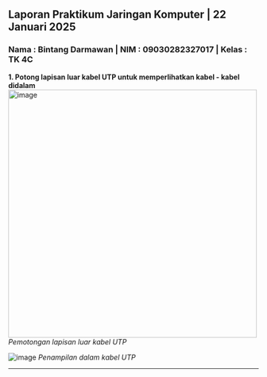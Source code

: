 


## Laporan Praktikum Jaringan Komputer | 22 Januari 2025
### Nama : Bintang Darmawan | NIM : 09030282327017 | Kelas : TK 4C


**1. Potong lapisan luar kabel UTP untuk memperlihatkan kabel - kabel didalam**
<img src="https://github.com/user-attachments/assets/3b7cc954-0e85-4a06-afc6-652381382f8c" alt="image" width="500" height="500">
_Pemotongan lapisan luar kabel UTP_

![image](https://github.com/user-attachments/assets/60e53746-aab5-43fc-8f54-eb60b4cceb35)
_Penampilan dalam kabel UTP_

****
